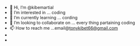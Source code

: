 - 👋 Hi, I’m @kibemartial
- 👀 I’m interested in ... coding
- 🌱 I’m currently learning ... cording
- 💞️ I’m looking to collaborate on ... every thing partaining coding
- 📫 How to reach me ...email@tonykibet66@gmail.com
- 
- 

<!---
kibemartial/kibemartial is a ✨ special ✨ repository because its `README.md` (this file) appears on your GitHub profile.
You can click the Preview link to take a look at your changes.
--->
